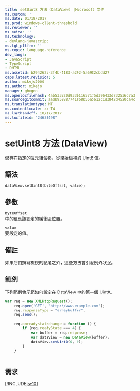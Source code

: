 ```yaml
---
title: setUint8 方法 (DataView) |Microsoft 文件
ms.custom: ''
ms.date: 01/18/2017
ms.prod: windows-client-threshold
ms.reviewer: ''
ms.suite: ''
ms.technology:
- devlang-javascript
ms.tgt_pltfrm: ''
ms.topic: language-reference
dev_langs:
- JavaScript
- TypeScript
- DHTML
ms.assetid: b294262b-3f4b-4183-a292-5a6982cbdd27
caps.latest.revision: 5
author: mikejo5000
ms.author: mikejo
manager: ghogen
ms.openlocfilehash: 4ab533520d933b11657175d396433d732536c7a3
ms.sourcegitcommit: aadb9588877418b8b55a5612c1d3842d4520ca4c
ms.translationtype: MT
ms.contentlocale: zh-TW
ms.lasthandoff: 10/27/2017
ms.locfileid: "24639498"
---
```

# <a name="setuint8-method-dataview"></a>setUint8 方法 (DataView)
儲存在指定的位元組位移，從開始檢視的 Uint8 值。  
  
## <a name="syntax"></a>語法  
  
```  
dataView.setUint8(byteOffset, value);   
```  
  
## <a name="parameters"></a>參數  
 `byteOffset`  
 中的值應該設定的緩衝區位置。  
  
 `value`  
 要設定的值。  
  
## <a name="remarks"></a>備註  
 如果它們撰寫檢視的結尾之外，這些方法會引發例外狀況。  
  
## <a name="example"></a>範例  
 下列範例會示範如何設定在 DataView 中的第一個 Uint8。  
  
```JavaScript  
var req = new XMLHttpRequest();  
    req.open('GET', "http://www.example.com");  
    req.responseType = "arraybuffer";  
    req.send();  
  
    req.onreadystatechange = function () {  
        if (req.readyState === 4) {  
            var buffer = req.response;  
            var dataView = new DataView(buffer);  
            dataView.setUint8(0, 9);  
        }  
    }  
  
```  
  
## <a name="requirements"></a>需求  
 [!INCLUDE[jsv10](../../javascript/reference/includes/jsv10-md.md)]